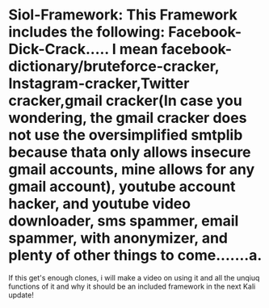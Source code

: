 # Siol-Framework: This Framework includes the following: Facebook-Dick-Crack..... I mean facebook-dictionary/bruteforce-cracker, Instagram-cracker,Twitter cracker,gmail cracker(In case you wondering, the gmail cracker does not use the oversimplified smtplib because thata only allows insecure gmail accounts, mine allows for any gmail account), youtube account hacker, and youtube video downloader, sms spammer, email spammer, with anonymizer, and plenty of other things to come.......a.
If this get's enough clones, i will make a video on using it and all the unqiuq functions of it and why it should be an included framework in the next Kali update!
